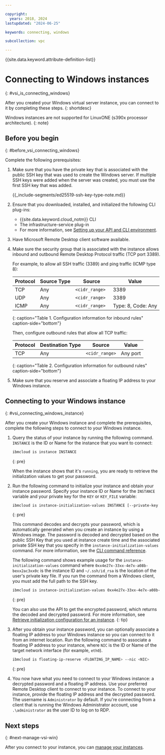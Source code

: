 ```yaml
---

copyright:
  years: 2018, 2024
lastupdated: "2024-06-25"

keywords: connecting, windows

subcollection: vpc

---
```


{{site.data.keyword.attribute-definition-list}}

# Connecting to Windows instances
{: #vsi_is_connecting_windows}

After you created your Windows virtual server instance, you can connect to it by completing these steps.
{: shortdesc}

Windows instances are not supported for LinuxONE (s390x processor architecture).
{: note}

## Before you begin
{: #before_vsi_connecting_windows}

Complete the following prerequisites:

1.  Make sure that you have the private key that is associated with the public SSH key that was used to create the Windows server. If multiple SSH keys were added when the server was created, you must use the first SSH key that was added.
     
     {{_include-segments/ed25519-ssh-key-type-note.md}}
1. Ensure that you downloaded, installed, and initialized the following CLI plug-ins:
    * {{site.data.keyword.cloud_notm}} CLI
    * The infrastructure-service plug-in
    * For more information, see [Setting up your API and CLI environment](/docs/vpc?topic=vpc-set-up-environment#cli-prerequisites-setup).
1. Have Microsoft Remote Desktop client software available.
1. Make sure the security group that is associated with the instance allows inbound and outbound Remote Desktop Protocol traffic (TCP port 3389).

   For example, to allow all SSH traffic (3389) and ping traffic (ICMP type 8):

   | Protocol | Source Type | Source | Value |
   |-----------|------|------|------|
   | TCP| Any | `<cidr_range>` | 3389 |
   | UDP| Any | `<cidr_range> `| 3389 |
   | ICMP | Any | `<cidr_range>` | Type: 8, Code: Any|
   {: caption="Table 1. Configuration information for inbound rules" caption-side="bottom"}

   Then, configure outbound rules that allow all TCP traffic:

   | Protocol | Destination Type | Source | Value |
   |-----------|------|------|------|
   | TCP| Any | `<cidr_range>` | Any port|
   {: caption="Table 2. Configuration information for outbound rules" caption-side="bottom"}

1. Make sure that you reserve and associate a floating IP address to your Windows instance.

## Connecting to your Windows instance
{: #vsi_connecting_windows_instance}

After you create your Windows instance and complete the prerequisites, complete the following steps to connect to your Windows instance.

1. Query the status of your instance by running the following command. `INSTANCE` is the ID or Name for the instance that you want to connect:

    ```sh
    ibmcloud is instance INSTANCE
    ```
    {: pre}

    When the instance shows that it's `running`, you are ready to retrieve the initialization values to get your password.

2. Run the following command to initialize your instance and obtain your instance password. Specify your instance ID or Name for the `INSTANCE` variable and your private key for the `KEY` or `KEY_FILE` variable:

    ```sh
    ibmcloud is instance-initialization-values INSTANCE [--private-key (KEY | @KEY_FILE)]
    ```
    {: pre}

    This command decodes and decrypts your password, which is automatically generated when you create an instance by using a Windows image. The password is decoded and decrypted based on the public SSH Key that you used at instance create time and the associated private SSH key that you specify in the `instance-initialization-values` command. For more information, see the [CLI command reference](/docs/vpc?topic=vpc-vpc-reference#instance-initialization-values).

    The following command shows example usage for the `instance-initialization-values` command where `0xx4e27x-33xx-4e7x-a08b-bexx2ac3xx0c` is the instance ID and `~/.ssh/id_rsa` is the location of the user's private key file. If you run the command from a Windows client, you must add the full path to the SSH key.

    ```sh
    ibmcloud is instance-initialization-values 0xx4e27x-33xx-4e7x-a08b-bexx2ac3xx0c --private-key "@~/.ssh/id_rsa"
    ```
    {: pre}

    You can also use the API to get the encrypted password, which returns the decoded and decrypted password. For more information, see [Retrieve initialization configuration for an instance](/apidocs/vpc/latest#get-instance-initialization).
    {: tip}

3. After you obtain your instance password, you can optionally associate a floating IP address to your Windows instance so you can connect to it from an internet location. Run the following command to associate a floating IP address to your instance, where `NIC` is the ID or Name of the target network interface (for example, `eth0`).

   ```sh
   ibmcloud is floating-ip-reserve <FLOATING_IP_NAME> --nic <NIC>
   ```
   {: pre}

4. You now have what you need to connect to your Windows instance: a decrypted password and a floating IP address. Use your preferred Remote Desktop client to connect to your instance. To connect to your instance, provide the floating IP address and the decrypted password. The username is `Administrator` by default. If you're connecting from a client that is running the Windows Administrator account, use `.\administrator` as the user ID to log on to RDP.

## Next steps
{: #next-manage-vsi-win}

After you connect to your instance, you can [manage your instances](/docs/vpc?topic=vpc-managing-virtual-server-instances).



